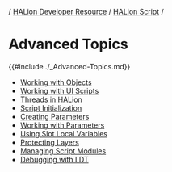 / [HALion Developer Resource](../../HALion-Developer-Resource.md) / [HALion Script](./HALion-Script.md) /

# Advanced Topics

{{#include ./_Advanced-Topics.md}}

- [Working with Objects](./Working-with-Objects.md)
- [Working with UI Scripts](./Working-with-UI-Scripts.md)
- [Threads in HALion](./Threads-in-HALion.md)
- [Script Initialization](./Script-Initialization.md)
- [Creating Parameters](./Creating-Parameters.md)
- [Working with Parameters](./Working-with-Parameters.md)
- [Using Slot Local Variables](./Using-Slot-Local-Variables.md)
- [Protecting Layers](./Protecting-Layers.md)
- [Managing Script Modules](./Managing-Script-Modules.md)
- [Debugging with LDT](./Debugging-with-LDT.md)